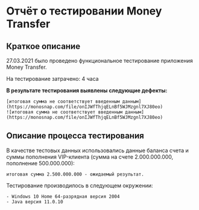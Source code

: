 # Отчёт о тестировании Money Transfer
## Краткое описание

27.03.2021 было проведено функциональное тестирование приложения Money Transfer.

На тестирование затрачено: 4 часа

**В результате тестирования выявлены следующие дефекты:**

    [итоговая сумма не соответствует введенным данным](https://monosnap.com/file/onIJWfThjqELnBf5WJMzgnl7XJ80eo)
    ![итоговая сумма не соответствует введенным данным](https://monosnap.com/file/onIJWfThjqELnBf5WJMzgnl7XJ80eo)

## Описание процесса тестирования

В качестве тестовых данных использовались данные баланса счета и суммы пополнения VIP-клиента (сумма на счете 2.000.000.000, пополнение 500.000.000):

    итоговая сумма 2.500.000.000 - ожидаемый результат.

Тестирование производилось в следующем окружении:

    - Windows 10 Home 64-разрядная версия 2004 
    - Java версия 11.0.10